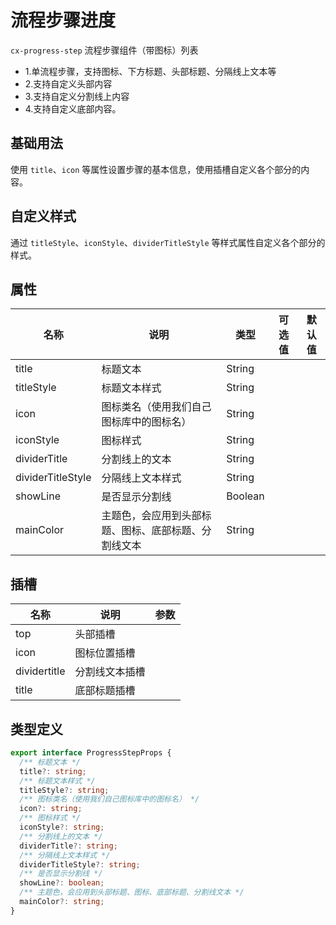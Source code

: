 # 流程步骤进度

`cx-progress-step` 流程步骤组件（带图标）列表

* 1.单流程步骤，支持图标、下方标题、头部标题、分隔线上文本等
* 2.支持自定义头部内容
* 3.支持自定义分割线上内容
* 4.支持自定义底部内容。

## 基础用法

使用 `title`、`icon` 等属性设置步骤的基本信息，使用插槽自定义各个部分的内容。

## 自定义样式

通过 `titleStyle`、`iconStyle`、`dividerTitleStyle` 等样式属性自定义各个部分的样式。

## 属性

| 名称 | 说明 | 类型 | 可选值 | 默认值 |
| -----| --- | -----| --- | ---- |
| title | 标题文本 | String | | |
| titleStyle | 标题文本样式 | String | | |
| icon | 图标类名（使用我们自己图标库中的图标名） | String | | |
| iconStyle | 图标样式 | String | | |
| dividerTitle | 分割线上的文本 | String | | |
| dividerTitleStyle | 分隔线上文本样式 | String | | |
| showLine | 是否显示分割线 | Boolean | | |
| mainColor | 主题色，会应用到头部标题、图标、底部标题、分割线文本 | String | | |

## 插槽

| 名称 | 说明 | 参数 |
| ---- | --- | --- |
| top | 头部插槽 | |
| icon | 图标位置插槽 | |
| dividertitle | 分割线文本插槽 | |
| title | 底部标题插槽 | |

## 类型定义

```ts
export interface ProgressStepProps {
  /** 标题文本 */
  title?: string;
  /** 标题文本样式 */
  titleStyle?: string;
  /** 图标类名（使用我们自己图标库中的图标名） */
  icon?: string;
  /** 图标样式 */
  iconStyle?: string;
  /** 分割线上的文本 */
  dividerTitle?: string;
  /** 分隔线上文本样式 */
  dividerTitleStyle?: string;
  /** 是否显示分割线 */
  showLine?: boolean;
  /** 主题色，会应用到头部标题、图标、底部标题、分割线文本 */
  mainColor?: string;
}
```
